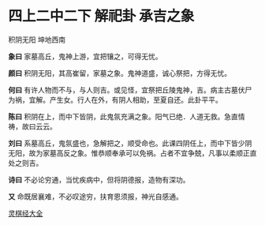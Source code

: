 # 四上二中二下 解祀卦 承吉之象

积阴无阳 坤地西南

**象曰** 家墓高丘，鬼神上游，宜把镶之，可得无忧。

**颜曰** 积阴无阳，其高崔留，家墓之象。鬼神道盛，诚心祭把，方得无忧。

**何曰** 有许人物而不与，与人则吉。或见怪，宜祭把丘陵鬼神，吉。病主古墓伏尸为祸，宜解。产生女。行人在外，有阴人相助，至夏自还。此卦平平。

**陈曰** 积阴在上，而中下皆阴，此鬼氛充满之象。阳气已绝．人道无救。急直情祷，故曰云云。

**刘曰** 系墓高丘，鬼氛盛也，急解把之，顺受命也。此课四阴任上，而中下皆少阴无阳，故为家墓高反之象。惟恭顺奉承可以免祸。占者不宜争兢，凡事以柔顺正直处之则吉。

**诗曰** 不必论穷通，当忧疾病中，但将阴德报，造物有深功。

**又** 命既居襄难，不必叹途穷，扶育恩须报，神光自感通。

[灵棋经大全](README.md)
